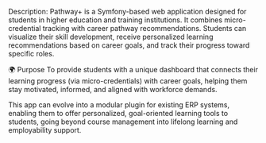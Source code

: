 Description:
 Pathway+ is a Symfony-based web application designed for students in higher education and training institutions. It combines micro-credential tracking with career pathway recommendations. Students can visualize their skill development, receive personalized learning recommendations based on career goals, and track their progress toward specific roles.

🌍 Purpose
To provide students with a unique dashboard that connects their learning progress (via micro-credentials) with career goals, helping them stay motivated, informed, and aligned with workforce demands.

This app can evolve into a modular plugin for existing ERP systems, enabling them to offer personalized, goal-oriented learning tools to students, going beyond course management into lifelong learning and employability support.
